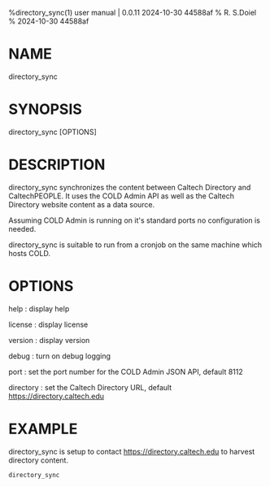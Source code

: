 %directory_sync(1) user manual | 0.0.11 2024-10-30 44588af
% R. S.Doiel
% 2024-10-30 44588af
    
# NAME
    
directory_sync
    
# SYNOPSIS
    
directory_sync [OPTIONS]
    
# DESCRIPTION
    
directory_sync synchronizes the content between Caltech Directory and CaltechPEOPLE.
It uses the COLD Admin API as well as the Caltech Directory website content as a
data source.
    
Assuming COLD Admin is running on it's standard ports no configuration is needed.
    
directory_sync is suitable to run from a cronjob on the same machine which hosts COLD.
    
# OPTIONS

help
: display help

license
: display license

version
: display version

debug
: turn on debug logging

port
: set the port number for the COLD Admin JSON API, default 8112

directory
: set the Caltech Directory URL, default https://directory.caltech.edu


# EXAMPLE

directory_sync is setup to contact https://directory.caltech.edu to harvest directory content.

~~~shell
directory_sync
~~~


